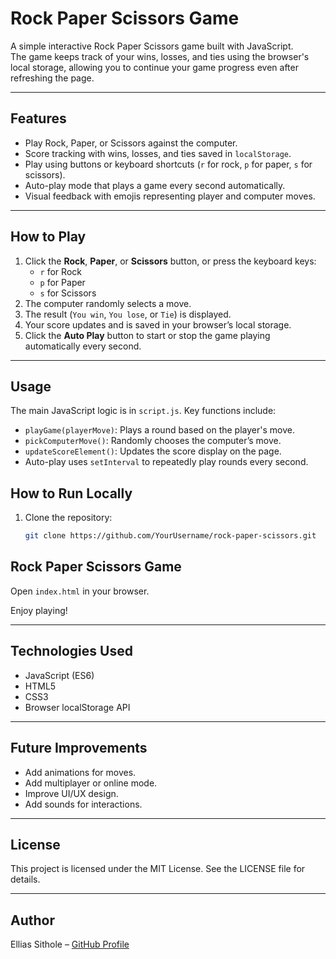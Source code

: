 # Rock Paper Scissors Game

A simple interactive Rock Paper Scissors game built with JavaScript.  
The game keeps track of your wins, losses, and ties using the browser's local storage, allowing you to continue your game progress even after refreshing the page.

---

## Features

- Play Rock, Paper, or Scissors against the computer.
- Score tracking with wins, losses, and ties saved in `localStorage`.
- Play using buttons or keyboard shortcuts (`r` for rock, `p` for paper, `s` for scissors).
- Auto-play mode that plays a game every second automatically.
- Visual feedback with emojis representing player and computer moves.

---

## How to Play

1. Click the **Rock**, **Paper**, or **Scissors** button, or press the keyboard keys:
   - `r` for Rock
   - `p` for Paper
   - `s` for Scissors
2. The computer randomly selects a move.
3. The result (`You win`, `You lose`, or `Tie`) is displayed.
4. Your score updates and is saved in your browser’s local storage.
5. Click the **Auto Play** button to start or stop the game playing automatically every second.

---

## Usage

The main JavaScript logic is in `script.js`. Key functions include:

- `playGame(playerMove)`: Plays a round based on the player's move.
- `pickComputerMove()`: Randomly chooses the computer’s move.
- `updateScoreElement()`: Updates the score display on the page.
- Auto-play uses `setInterval` to repeatedly play rounds every second.

## How to Run Locally

1. Clone the repository:
   ```bash
   git clone https://github.com/YourUsername/rock-paper-scissors.git


## Rock Paper Scissors Game

Open `index.html` in your browser.

Enjoy playing!

---

## Technologies Used

- JavaScript (ES6)  
- HTML5  
- CSS3  
- Browser localStorage API  

---

## Future Improvements

- Add animations for moves.  
- Add multiplayer or online mode.  
- Improve UI/UX design.  
- Add sounds for interactions.  

---

## License

This project is licensed under the MIT License. See the LICENSE file for details.

---

## Author

Ellias Sithole – [GitHub Profile](https://github.com/BabaKaElijah)

